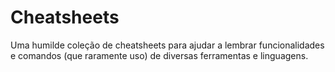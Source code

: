 # Cheatsheets

Uma humilde coleção de cheatsheets para ajudar a lembrar funcionalidades e comandos (que raramente uso) de diversas ferramentas e linguagens.